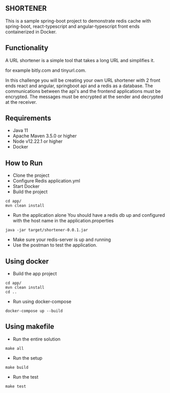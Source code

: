 ## SHORTENER

This is a sample spring-boot project to demonstrate redis cache with spring-boot, react-typescript 
and angular-typescript front ends containerized 
in Docker.

## Functionality
A URL shortener is a simple tool that takes a long URL and simplifies it.

for example bitly.com and tinyurl.com.

In this challenge you will be creating your own URL shortener with 2 front ends react and angular, springboot api and a 
redis as a database.  The communications between the api's and the frontend applications must be encrypted. The messages
must be encrypted at the sender and decrypted at the receiver.


## Requirements
* Java 11
* Apache Maven 3.5.0 or higher
* Node v12.22.1 or higher
* Docker


## How to Run

- Clone the project
- Configure Redis application.yml
- Start Docker
- Build the project
```
cd app/
mvn clean install
```
- Run the application alone
    You should have a redis db up and configured 
    with the host name in the application.properties
```
java -jar target/shortener-0.0.1.jar
```
- Make sure your redis-server is up and running
- Use the postman to test the application.

## Using docker

- Build the app project
```
cd app/
mvn clean install
cd ..
```
- Run using docker-compose
```
docker-compose up --build 
```

## Using makefile

- Run the entire solution
```
make all
```
- Run the setup
``` 
make build
```
- Run the test
```
make test
```
